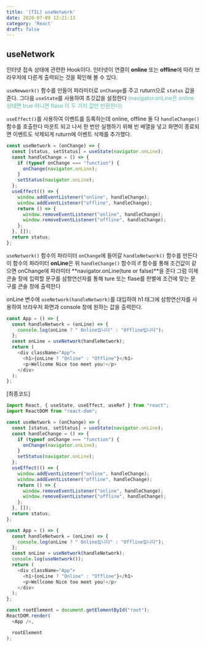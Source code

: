 ```yaml
---
title: '[TIL] useNetwork'
date: 2020-07-09 12:21:13
category: 'React'
draft: false
---
```


## useNetwork

인터넷 접속 상태에 관련한 Hook이다. 인터넷이 연결이 **online** 또는 **offline**에 따라 브라우저에 다른게 출력되는 것을 확인해 볼 수 있다.

`useNewwork()` 함수를 만들어 파라미터로 `onChange`를 주고 ruturn으로 `status` 값을 준다. 그다음 `useState`를 사용하여 초깃값을 설정한다 <span style="color: #60b4a6">(navigator.onLine은 online 상태면 true 아니면 flase 이 두 가지 값만 반환한다)</span>

`useEffect()`를 사용하여 이벤트를 등록하는데 online, offline 둘 다 `handleChange()` 함수를 호출한다 마운트 되고 나서 한 번만 실행하기 위해 빈 배열을 넣고 화면이 종료되면 이벤트도 삭제되게 ruturn에 이벤트 삭제를 추가했다.

```javascript
const useNetwork = (onChange) => {
  const [status, setStatus] = useState(navigator.onLine);
  const handleChange = () => {
    if (typeof onChange === "function") {
      onChange(navigator.onLine);
    }
    setStatus(navigator.onLine);
  };
  useEffect(() => {
    window.addEventListener("online", handleChange);
    window.addEventListener("offline", handleChange);
    return () => {
      window.removeEventListener("online", handleChange);
      window.removeEventListener("offline", handleChange);
    };
  }, []);
  return status;
};
```

`useNetwork()` 함수의 파라미터 `onChange`에 들어갈 `handleNetwork()` 함수를 만든다 이 함수의 파라미터 **onLine**은 위 `handleChange()` 함수의 if 함수를 통해 조건값이 같으면 onChange에 파라미터 **navigator.onLine(ture or false)**을 준다 그럼 이제 콘솔 창에 입력할 문구를 삼항연산자를 통해 ture 또는 flase를 판별에 조건에 맞는 문구를 콘솔 창에 출력한다

onLine 변수에 `useNetwork(handleNetwork)`를 대입하여 h1 태그에 삼항연산자를 사용하여 브라우저 화면과 console 창에 원하는 값을 출력한다.

```javascript
const App = () => {
  const handleNetwork = (onLine) => {
    console.log(onLine ? " Online입니다" : "Offline입니다");
  };
  const onLine = useNetwork(handleNetwork);
  return (
    <div className="App">
      <h1>{onLine ? "Online" : "Offline"}</h1>
      <p>Wellcome Nice too meet you!</p>
    </div>
  );
};
```

[최종코드]

```javascript
import React, { useState, useEffect, useRef } from "react";
import ReactDOM from "react-dom";

const useNetwork = (onChange) => {
  const [status, setStatus] = useState(navigator.onLine);
  const handleChange = () => {
    if (typeof onChange === "function") {
      onChange(navigator.onLine);
    }
    setStatus(navigator.onLine);
  };
  useEffect(() => {
    window.addEventListener("online", handleChange);
    window.addEventListener("offline", handleChange);
    return () => {
      window.removeEventListener("online", handleChange);
      window.removeEventListener("offline", handleChange);
    };
  }, []);
  return status;
};

const App = () => {
  const handleNetwork = (onLine) => {
    console.log(onLine ? " Online입니다" : "Offline입니다");
  };
  const onLine = useNetwork(handleNetwork);
  console.log(useNetwork());
  return (
    <div className="App">
      <h1>{onLine ? "Online" : "Offline"}</h1>
      <p>Wellcome Nice too meet you!</p>
    </div>
  );
};

const rootElement = document.getElementById("root");
ReactDOM.render(
  <App />,

  rootElement
);
```
